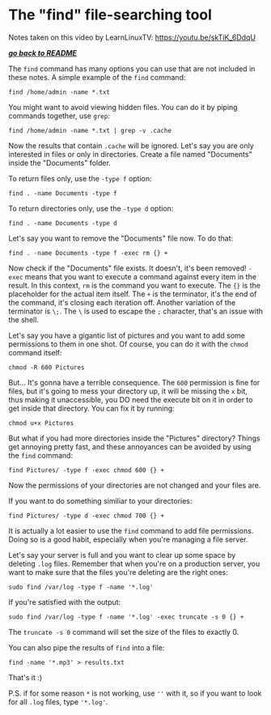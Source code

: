 # The "find" file-searching tool

Notes taken on this video by LearnLinuxTV: 
https://youtu.be/skTiK_6DdqU

[***go back to README***](/README.md)  

The `find` command has many options you can use that are not included in these
notes. A simple example of the `find` command:

    find /home/admin -name *.txt 

You might want to avoid viewing hidden files. You can do it by piping commands
together, use `grep`:

    find /home/admin -name *.txt | grep -v .cache
    
Now the results that contain `.cache` will be ignored. Let's say you are only
interested in files or only in directories. Create a file named "Documents"
inside the "Documents" folder. 

To return files only, use the `-type f` option:

    find . -name Documents -type f

To return directories only, use the `-type d` option:

    find . -name Documents -type d 

Let's say you want to remove the "Documents" file now. To do that:

    find . -name Documents -type f -exec rm {} +
    
Now check if the "Documents" file exists. It doesn't, it's been removed!
`-exec` means that you want to execute a command against every item in the
result. In this context, `rm` is the command you want to execute. The `{}` is
the placeholder for the actual item itself. The `+` is the terminator, it's the
end of the command, it's closing each iteration off. Another variation of the 
terminator is `\;`. The `\` is used to escape the `;` character, that's an issue
with the shell.

Let's say you have a gigantic list of pictures and you want to add some
permissions to them in one shot. Of course, you can do it with the `chmod`
command itself:

    chmod -R 600 Pictures

But... It's gonna have a terrible consequence. The `600` permission is fine for
files, but it's going to mess your directory up, it will be missing the `x` bit,
thus making it unaccessible, you DO need the execute bit on it in order to get
inside that directory. You can fix it by running:

    chmod u+x Pictures

But what if you had more directories inside the "Pictures" directory? Things get
annoying pretty fast, and these annoyances can be avoided by using the `find`
command:

    find Pictures/ -type f -exec chmod 600 {} +

Now the permissions of your directories are not changed and your files are.

If you want to do something similiar to your directories:

    find Pictures/ -type d -exec chmod 700 {} +

It is actually a lot easier to use the `find` command to add file permissions.
Doing so is a good habit, especially when you're managing a file server. 

Let's say your server is full and you want to clear up some space by deleting
`.log` files. Remember that when you're on a production server, you want to make
sure that the files you're deleting are the right ones:

    sudo find /var/log -type f -name '*.log'

If you're satisfied with the output:

    sudo find /var/log -type f -name '*.log' -exec truncate -s 0 {} +

The `truncate -s 0` command will set the size of the files to exactly 0.

You can also pipe the results of `find` into a file:

    find -name '*.mp3' > results.txt

That's it :)

P.S. if for some reason `*` is not working, use `''` with it, so if you want to
look for all `.log` files, type `'*.log'`.
